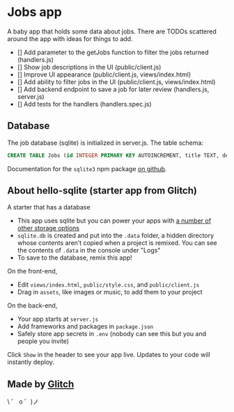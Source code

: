 # Jobs app

A baby app that holds some data about jobs. There are TODOs scattered around the app with ideas for things to add.

- [] Add parameter to the getJobs function to filter the jobs returned (handlers.js)
- [] Show job descriptions in the UI (public/client.js)
- [] Improve UI appearance (public/client.js, views/index.html)
- [] Add ability to filter jobs in the UI (public/client.js, views/index.html)
- [] Add backend endpoint to save a job for later review (handlers.js, server.js)
- [] Add tests for the handlers (handlers.spec.js)

## Database

The job database (sqlite) is initialized in server.js. The table schema:

```sql
CREATE TABLE Jobs (id INTEGER PRIMARY KEY AUTOINCREMENT, title TEXT, description TEXT, location TEXT)
```

Documentation for the `sqlite3` npm package [on github](https://github.com/TryGhost/node-sqlite3/wiki/API).

## About hello-sqlite (starter app from Glitch)

A starter that has a database

- This app uses sqlite but you can power your apps with [a number of other storage options](https://glitch.com/storage)
- `sqlite.db` is created and put into the `.data` folder, a hidden directory whose contents aren’t copied when a project is remixed. You can see the contents of `.data` in the console under "Logs"
- To save to the database, remix this app!

On the front-end,

- Edit `views/index.html`, `public/style.css`, and `public/client.js`
- Drag in `assets`, like images or music, to add them to your project

On the back-end,

- Your app starts at `server.js`
- Add frameworks and packages in `package.json`
- Safely store app secrets in `.env` (nobody can see this but you and people you invite)

Click `Show` in the header to see your app live. Updates to your code will instantly deploy.

## Made by [Glitch](https://glitch.com/)

\ ゜ o ゜)ノ
